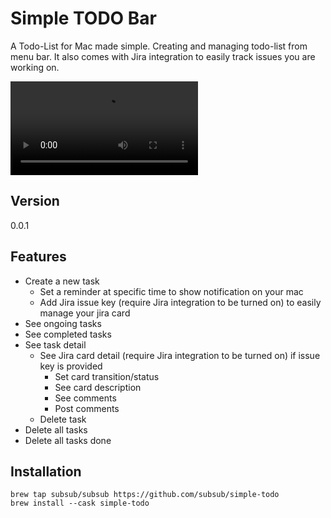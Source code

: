 # Simple TODO Bar

A Todo-List for Mac made simple. Creating and managing todo-list from menu bar. It also comes with Jira integration to easily track issues you are working on.

<video src="https://github.com/subsub/Simple-Todo-MacOS/blob/ebf9c7881d91caaee0d02deeaf1deb81c795db12/simple-todo-bar-demo.mov" controls="controls" style="max-width: 730px;">
</video>

## Version

0.0.1

## Features

- Create a new task
  - Set a reminder at specific time to show notification on your mac
  - Add Jira issue key (require Jira integration to be turned on) to easily manage your jira card
- See ongoing tasks
- See completed tasks
- See task detail
  - See Jira card detail (require Jira integration to be turned on) if issue key is provided
    - Set card transition/status
    - See card description
    - See comments
    - Post comments
  - Delete task
- Delete all tasks
- Delete all tasks done

## Installation

```
brew tap subsub/subsub https://github.com/subsub/simple-todo
brew install --cask simple-todo
```
